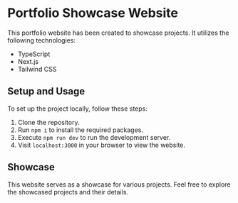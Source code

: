 # Portfolio Showcase Website

This portfolio website has been created to showcase projects. It utilizes the following technologies:

- TypeScript
- Next.js
- Tailwind CSS

## Setup and Usage

To set up the project locally, follow these steps:

1. Clone the repository.
2. Run `npm i` to install the required packages.
3. Execute `npm run dev` to run the development server.
4. Visit `localhost:3000` in your browser to view the website.

## Showcase

This website serves as a showcase for various projects. Feel free to explore the showcased projects and their details.
